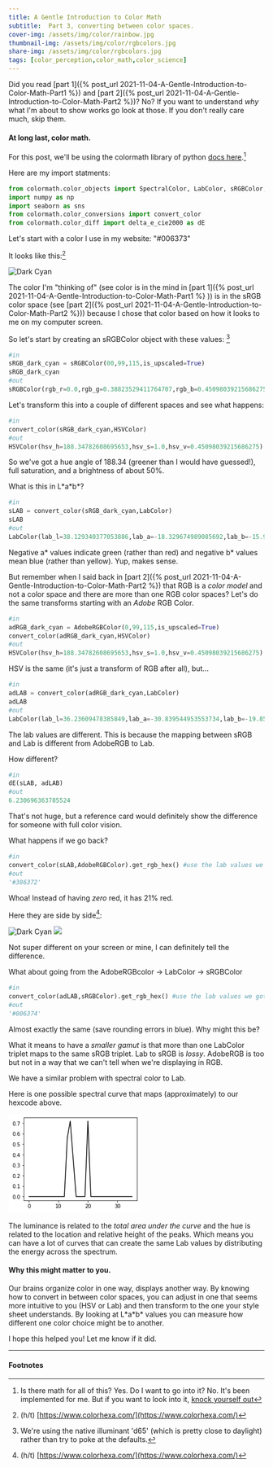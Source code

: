 ```yaml
---
title: A Gentle Introduction to Color Math
subtitle:  Part 3, converting between color spaces.
cover-img: /assets/img/color/rainbow.jpg
thumbnail-img: /assets/img/color/rgbcolors.jpg
share-img: /assets/img/color/rgbcolors.jpg
tags: [color_perception,color_math,color_science]
---
```


Did you read [part 1]({% post_url 2021-11-04-A-Gentle-Introduction-to-Color-Math-Part1 %}) and [part 2]({% post_url 2021-11-04-A-Gentle-Introduction-to-Color-Math-Part2 %})? No?  If you want to understand _why_ what I'm about to show works go look at those.  If you don't really care much, skip them.

#### At long last, color math.


For this post, we'll be using the colormath library of python [docs here](https://python-colormath.readthedocs.io/en/latest/).[^1]

Here are my import statments:

``` python
from colormath.color_objects import SpectralColor, LabColor, sRGBColor,HSVColor,CMYKColor, AdobeRGBColor
import numpy as np
import seaborn as sns
from colormath.color_conversions import convert_color
from colormath.color_diff import delta_e_cie2000 as dE
``` 

Let's start with a color I use in my website:  "#006373"

It looks like this:[^2]

![Dark Cyan](https://www.colorhexa.com/006373.png)


The color I'm "thinking of" (see color is in the mind in [part 1]({% post_url 2021-11-04-A-Gentle-Introduction-to-Color-Math-Part1 %} )) is in the sRGB color space (see [part 2]({% post_url 2021-11-04-A-Gentle-Introduction-to-Color-Math-Part2 %})) because I chose that color based on how it looks to me on my computer screen.  

So let's start by creating an sRGBColor object with these values: [^3]

``` python
#in
sRGB_dark_cyan = sRGBColor(00,99,115,is_upscaled=True)
sRGB_dark_cyan
#out
sRGBColor(rgb_r=0.0,rgb_g=0.38823529411764707,rgb_b=0.45098039215686275)
```

Let's transform this into a couple of different spaces and see what happens:

```python
#in
convert_color(sRGB_dark_cyan,HSVColor)
#out
HSVColor(hsv_h=188.34782608695653,hsv_s=1.0,hsv_v=0.45098039215686275)
```

So we've got a hue angle of 188.34 (greener than I would have guessed!), full saturation, and a brightness of about 50%.  

What is this in L\*a\*b\*?

``` python
#in
sLAB = convert_color(sRGB_dark_cyan,LabColor)
sLAB
#out
LabColor(lab_l=38.129340377053886,lab_a=-18.329674989085692,lab_b=-15.993932443136504)
```
 Negative a\* values indicate green (rather than red) and negative b\* values mean blue (rather than yellow).  Yup, makes sense.


But remember when I said back in [part 2]({% post_url 2021-11-04-A-Gentle-Introduction-to-Color-Math-Part2 %}) that RGB is a _color model_ and not a color space and there are more than one RGB color spaces?  Let's do the same transforms starting with an _Adobe_ RGB Color.

``` python
#in
adRGB_dark_cyan = AdobeRGBColor(0,99,115,is_upscaled=True)
convert_color(adRGB_dark_cyan,HSVColor)
#out
HSVColor(hsv_h=188.34782608695653,hsv_s=1.0,hsv_v=0.45098039215686275)
```

HSV is the same (it's just a transform of RGB after all), but...

``` python
#in
adLAB = convert_color(adRGB_dark_cyan,LabColor)
adLAB
#out
LabColor(lab_l=36.23609478385849,lab_a=-30.839544953553734,lab_b=-19.85364047682694)
```
The lab values are different.  This is because the mapping between sRGB and Lab is different from AdobeRGB to Lab.

How different?

```python
#in
dE(sLAB, adLAB)
#out
6.230696363785524
```

That's not huge, but a reference card would definitely show the difference for someone with full color vision.

What happens if we go back?
```python
#in
convert_color(sLAB,AdobeRGBColor).get_rgb_hex() #use the lab values we got from sRGB to convert to AdobeRGBColor
#out
'#386372'
```
Whoa!  Instead of having _zero_ red, it has 21% red.

Here they are side by side[^2]:

![Dark Cyan](https://www.colorhexa.com/006373.png)
![](https://www.colorhexa.com/386372.png)

Not super different on your screen or mine, I can definitely tell the difference.

What about going from the AdobeRGBcolor -> LabColor -> sRGBColor

```python
#in
convert_color(adLAB,sRGBColor).get_rgb_hex() #use the lab values we got from AdobeRGB to convert to sRGB
#out
'#006374'
```

Almost exactly the same (save rounding errors in blue).  Why might this be?  

What it means to have a _smaller gamut_ is that more than one LabColor triplet maps to the same sRGB triplet.  Lab to sRGB is _lossy_.  AdobeRGB is too but not in a way that we can't tell when we're displaying in RGB.  

We have a similar problem with spectral color to Lab.

Here is one possible spectral curve that maps (approximately) to our hexcode above.

![](/assets/img/color/006672.png) 

The luminance is related to the _total area under the curve_ and the hue is related to the location and relative height of the peaks.  Which means you can have a lot of curves that can create the same Lab values by distributing the energy across the spectrum.


#### Why this might matter to you.


Our brains organize color in one way, displays another way.  By knowing how to convert in between color spaces, you can adjust in one that seems more intuitive to you (HSV or Lab) and then transform to the one your style sheet understands.  By looking at L\*a\*b\* values you can measure how different one color choice might be to another. 

I hope this helped you!  Let me know if it did.

<hr>


#### Footnotes
[^1]: Is there math for all of this?  Yes.  Do I want to go into it?  No.  It's been implemented for me.  But if you want to look into it, [knock yourself out](http://www.brucelindbloom.com/index.html?Math.html)
[^2]:(h/t) [https://www.colorhexa.com/](https://www.colorhexa.com/)
[^3]: We're using the native illuminant 'd65' (which is pretty close to daylight) rather than try to poke at the defaults.
